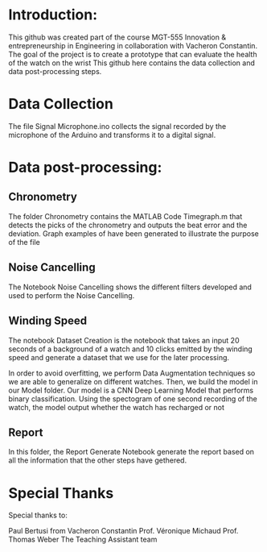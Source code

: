 # Introduction:

This github was created part of the course MGT-555 Innovation & entrepreneurship in Engineering in collaboration with Vacheron Constantin. The goal of the project is to create a prototype that can evaluate the health of the watch on the wrist
This github here contains the data collection and data post-processing steps.

# Data Collection

The file Signal Microphone.ino collects the signal recorded by the microphone of the Arduino and transforms it to a digital  signal.

#  Data  post-processing:

## Chronometry

The folder Chronometry contains the MATLAB Code Timegraph.m that detects the picks of the chronometry and outputs the beat error and the deviation. Graph examples of have been generated to illustrate the purpose of the file

## Noise Cancelling

The Notebook Noise Cancelling shows the different filters developed and used to perform the Noise Cancelling.

## Winding Speed

The notebook  Dataset Creation is the notebook that takes an input 20 seconds of a background of a watch and 10 clicks emitted by the winding speed and generate a dataset that we use for the later processing.

In order to avoid overfitting, we perform Data Augmentation techniques so we are able to generalize on different watches. 
Then, we build the model in our Model folder. Our model is a CNN Deep Learning Model that performs binary classification. Using the spectogram of one second recording of the watch, the model output whether the watch has recharged or not

## Report

In this folder, the Report Generate Notebook generate the report based on all the information that the other steps have gethered.

# Special Thanks

Special thanks to:

Paul Bertusi from Vacheron Constantin
Prof. Véronique Michaud
Prof. Thomas Weber
The Teaching Assistant team

 	 
